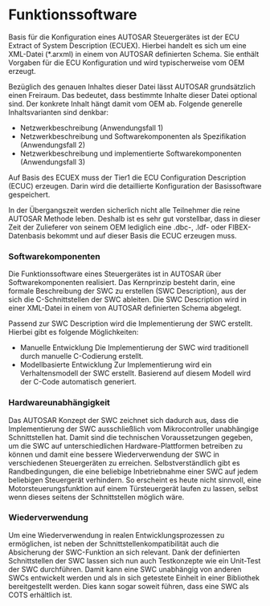 # Funktionssoftware

Basis für die Konfiguration eines AUTOSAR Steuergerätes ist der ECU Extract of System Description (ECUEX). Hierbei handelt es sich um eine XML-Datei (*.arxml) in einem von AUTOSAR definierten Schema. Sie enthält Vorgaben für die ECU Konfiguration und wird typischerweise vom OEM erzeugt.

Bezüglich des genauen Inhaltes dieser Datei lässt AUTOSAR grundsätzlich einen Freiraum. Das bedeutet, dass bestimmte Inhalte dieser Datei optional sind. Der konkrete Inhalt hängt damit vom OEM ab. Folgende generelle Inhaltsvarianten sind denkbar:

* Netzwerkbeschreibung (Anwendungsfall 1)
* Netzwerkbeschreibung und Softwarekomponenten als Spezifikation (Anwendungsfall 2)
* Netzwerkbeschreibung und implementierte Softwarekomponenten (Anwendungsfall 3)

Auf Basis des ECUEX muss der Tier1 die ECU Configuration Description (ECUC) erzeugen. Darin wird die detaillierte Konfiguration der Basissoftware gespeichert.

In der Übergangszeit werden sicherlich nicht alle Teilnehmer die reine AUTOSAR Methode leben. Deshalb ist es sehr gut vorstellbar, dass in dieser Zeit der Zulieferer von seinem OEM lediglich eine .dbc-, .ldf- oder FIBEX-Datenbasis bekommt und auf dieser Basis die ECUC erzeugen muss.

### Softwarekomponenten

Die Funktionssoftware eines Steuergerätes ist in AUTOSAR über Softwarekomponenten realisiert. Das Kernprinzip besteht darin, eine formale Beschreibung der SWC zu erstellen (SWC Description), aus der sich die C-Schnittstellen der SWC ableiten. Die SWC Description wird in einer XML-Datei in einem von AUTOSAR definierten Schema abgelegt.

Passend zur SWC Description wird die Implementierung der SWC erstellt. Hierbei gibt es folgende Möglichkeiten:

* Manuelle Entwicklung
  Die Implementierung der SWC wird traditionell durch manuelle C-Codierung erstellt.
* Modellbasierte Entwicklung
  Zur Implementierung wird ein Verhaltensmodell der SWC erstellt. Basierend auf diesem Modell wird der C-Code automatisch generiert.

### Hardwareunabhängigkeit

Das AUTOSAR Konzept der SWC zeichnet sich dadurch aus, dass die Implementierung der SWC ausschließlich vom Mikrocontroller unabhängige Schnittstellen hat. Damit sind die technischen Voraussetzungen gegeben, um die SWC auf unterschiedlichen Hardware-Plattformen betreiben zu können und damit eine bessere Wiederverwendung der SWC in verschiedenen Steuergeräten zu erreichen. Selbstverständlich gibt es Randbedingungen, die eine beliebige Inbetriebnahme einer SWC auf jedem beliebigen Steuergerät verhindern. So erscheint es heute nicht sinnvoll, eine Motorsteuerungsfunktion auf einem Türsteuergerät laufen zu lassen, selbst wenn dieses seitens der Schnittstellen möglich wäre.

### Wiederverwendung

Um eine Wiederverwendung in realen Entwicklungsprozessen zu ermöglichen, ist neben der Schnittstellenkompatibilität auch die Absicherung der SWC-Funktion an sich relevant. Dank der definierten Schnittstellen der SWC lassen sich nun auch Testkonzepte wie ein Unit-Test der SWC durchführen. Damit kann eine SWC unabhängig von anderen SWCs entwickelt werden und als in sich getestete Einheit in einer Bibliothek bereitgestellt werden. Dies kann sogar soweit führen, dass eine SWC als COTS erhältlich ist.
